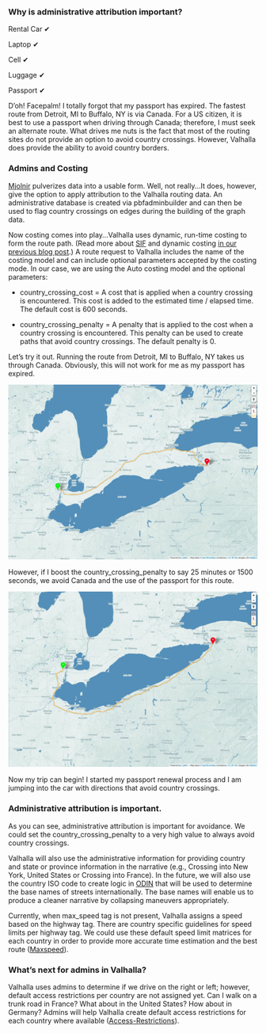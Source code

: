 ### Why is administrative attribution important?

Rental Car ✔

Laptop ✔

Cell ✔

Luggage ✔

Passport ✔

D’oh!  Facepalm!  I totally forgot that my passport has expired.  The fastest route from Detroit, MI to Buffalo, NY is via Canada.   For a US citizen, it is best to use a passport when driving through Canada; therefore, I must seek an alternate route.  What drives me nuts is the fact that most of the routing sites do not provide an option to avoid country crossings.  However, Valhalla does provide the ability to avoid country borders.
### Admins and Costing

[Mjolnir](https://github.com/valhalla/mjolnir) pulverizes data into a usable form.  Well, not really...It does, however, give the option to apply attribution to the Valhalla routing data.  An administrative database is created via pbfadminbuilder and can then be used to flag country crossings on edges during the building of the graph data.

Now costing comes into play…Valhalla uses dynamic, run-time costing to form the route path. (Read more about [SIF](http://github.com/valhalla/sif) and dynamic costing [in our previous blog post](https://mapzen.com/blog/dynamic-costing-via-sif).)  A route request to Valhalla includes the name of the costing model and can include optional parameters accepted by the costing mode.  In our case, we are using the Auto costing model and the optional parameters:

- country_crossing_cost = A cost that is applied when a country crossing is encountered. This cost is added to the estimated time / elapsed time. The default cost is 600 seconds.

- country_crossing_penalty = A penalty that is applied to the cost when a country crossing is encountered. This penalty can be used to create paths that avoid country crossings. The default penalty is 0.

Let’s try it out.   Running the route from Detroit, MI to Buffalo, NY takes us through Canada.  Obviously, this will not work for me as my passport has expired.

![Image one](images/ca_admin.jpg "Crossing through Canada")

However, if I boost the country_crossing_penalty to say 25 minutes or 1500 seconds, we avoid Canada and the use of the passport for this route.

![Image two](images/us_admin.jpg "Avoiding Canada")

Now my trip can begin!  I started my passport renewal process and I am jumping into the car with directions that avoid country crossings.

### Administrative attribution is important.

As you can see, administrative attribution is important for avoidance.  We could set the country_crossing_penalty to a very high value to always avoid country crossings.

Valhalla will also use the administrative information for providing country and state or province information in the narrative (e.g., Crossing into New York, United States or Crossing into France).  In the future, we will also use the country ISO code to create logic in [ODIN](https://github.com/valhalla/odin) that will be used to determine the base names of streets internationally.  The base names will enable us to produce a cleaner narrative by collapsing maneuvers appropriately.

Currently, when max_speed tag is not present, Valhalla assigns a speed based on the highway tag.  There are country specific guidelines for speed limits per highway tag.  We could use these default speed limit matrices for each country in order to provide more accurate time estimation and the best route ([Maxspeed](https://wiki.openstreetmap.org/wiki/OSM_tags_for_routing/Maxspeed)).

### What’s next for admins in Valhalla?

Valhalla uses admins to determine if we drive on the right or left; however, default access restrictions per country are not assigned yet.
Can I walk on a trunk road in France?  What about in the United States?  How about in Germany?  Admins will help Valhalla create default access restrictions for each country where available ([Access-Restrictions](https://wiki.openstreetmap.org/wiki/OSM_tags_for_routing/Access-Restrictions)).